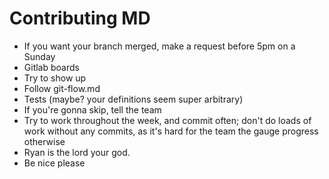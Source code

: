 # Contributing MD

* If you want your branch merged, make a request before 5pm on a Sunday
* Gitlab boards
* Try to show up
* Follow git-flow.md
* Tests (maybe? your definitions seem super arbitrary)
* If you're gonna skip, tell the team
* Try to work throughout the week, and commit often; don't do loads of work without any commits, as it's hard for the team the gauge progress otherwise
* Ryan is the lord your god.
* Be nice please
